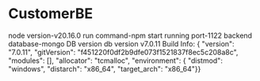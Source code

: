 # CustomerBE
 node version-v20.16.0
 run command-npm start
 running port-1122
 backend database-mongo DB 
 version db version v7.0.11
Build Info: {
    "version": "7.0.11",
    "gitVersion": "f451220f0df2b9dfe073f1521837f8ec5c208a8c",
    "modules": [],
    "allocator": "tcmalloc",
    "environment": {
        "distmod": "windows",
        "distarch": "x86_64",
        "target_arch": "x86_64"}}